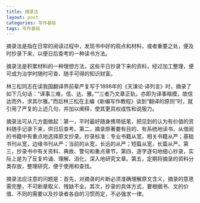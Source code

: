 ```yaml
---
title: 摘录法
layout: post
categories: 写作基础
tags: 写作基础
---
```


摘录法是指在日常的阅读过程中，发现书中好的观点和材料，或者重要之处，便及时抄录下来，以便日后查考的一种读书方法。

摘录法是积累材料的一种理想方法，这些平日抄录下来的资料，经过加工整理，便可成为治学时随时可查、随手可得的知识财富。

林三松同志在读我国翻译界前辈严复写于1898年的《天演论·译列言》时，摘录了如下几句话：“译事三难，信、达、雅。”“三者乃文章正轨，亦即为译事楷模，故信达而外，求其尔雅。”而后林三松在主编《新编写作教程》谈到“翻译的原则”时，就引用了严复的上述几句，并加以阐释，使其更具权成性和说服力。

摘录法可从几方面做起：第一，平时最好随身携带纸笔，把见到的认为有价值的资料随手记录下来，供日后查考。第二，摘录原著要有目的、有系统地读书，从借阅的书籍中有重点地选择原文抄录。抄录标准：专业书籍从宽，相关书籍从严；基础书刊从宽，边缘书刊从严；当前的从宽，长远的从严；短篇从宽，长篇从严。第三，抄录书中有关资料、典故、警句和重点章节。第四，逐字逐句地细心抄录，实际上是为了反复吟诵、理解、消化，深入地研究文章。第五，定期将摘录的资料分类存放，整理研究，便于使用和查找。

摘录法应注意的问题是：首先，对摘录的片断必须准确理解原文含义，摘录的意思需完整，不可断章取义、残缺不全。其次，抄录的具体方式，要根据书、文的价值、不同的需要以及抄录者各自的习惯而定，不必强求一律。 